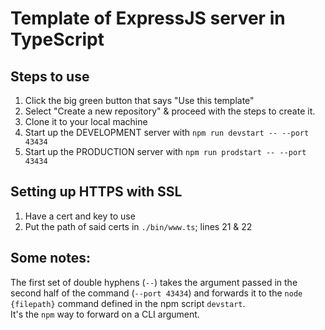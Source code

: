 # Template of ExpressJS server in TypeScript

## Steps to use

1. Click the big green button that says "Use this template"
2. Select "Create a new repository" & proceed with the steps to create it.
3. Clone it to your local machine
4. Start up the DEVELOPMENT server with ```npm run devstart -- --port 43434```
5. Start up the PRODUCTION server with ```npm run prodstart -- --port 43434```

## Setting up HTTPS with SSL
1. Have a cert and key to use
2. Put the path of said certs in `./bin/www.ts`; lines 21 & 22

## Some notes:
The first set of double hyphens (`--`) takes the argument passed in the second half of the command (`--port 43434`) and forwards it to the `node {filepath}` command defined in the npm script `devstart`.  
It's the `npm` way to forward on a CLI argument.